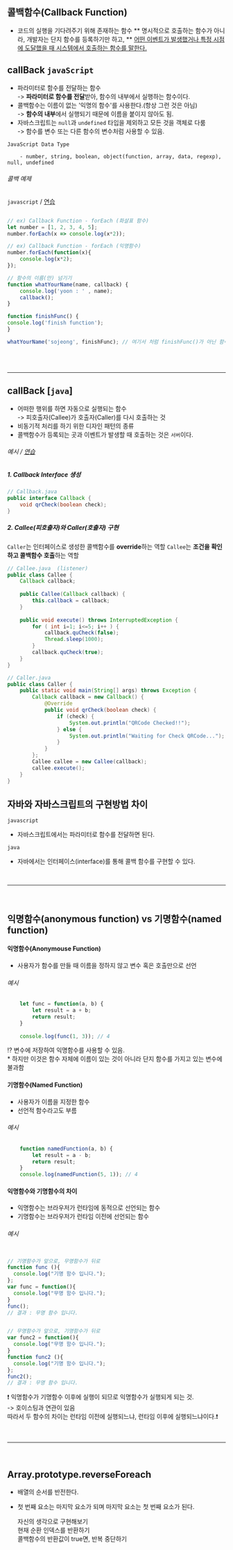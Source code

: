 

## 콜백함수(Callback Function)
* 코드의 실행을 기다려주기 위해 존재하는 함수
** 명시적으로 호출하는 함수가 아니라, 개발자는 단지 함수를 등록하기만 하고, ** 
<u>어떤 이벤트가 발생했거나 특정 시점에 도달했을 때 시스템에서 호출하는 함수를 말한다.</u>

## callBack `javaScript`
* 파라미터로 함수를 전달하는 함수 <br>
	-> **파라미터로 함수를 전달**받아, 함수의 내부에서 실행하는 함수이다.
* 콜백함수는 이름이 없는 '익명의 함수'를 사용한다.(항상 그런 것은 아님) <br>
	-> **함수의 내부**에서 실행되기 때문에 이름을 붙이지 않아도 됨.
* 자바스크립트는 `null`과 `undefined` 타입을 제외하고 모든 것을 객체로 다룸 <br>
	-> 함수를 변수 또는 다른 함수의 변수처럼 사용할 수 있음.



`JavaScript Data Type`

```textplain
	- number, string, boolean, object(function, array, data, regexp), null, undefined
```

###### 콜백 예제 
`javascript` / [연습](https://github.com/SojeongYoony/study-1/blob/main/WebContent/practice_chapter3/callbackFunction.jsp)

```javascript

// ex) Callback Function - forEach (화살표 함수)
let number = [1, 2, 3, 4, 5];
number.forEach(x => console.log(x*2));

// ex) Callback Function - forEach (익명함수)
number.forEach(function(x){
	console.log(x*2);
});

// 함수의 이름(만) 넘기기
function whatYourName(name, callback) {
	console.log('yoon : ' , name);
	callback();
}

function finishFunc() {
console.log('finish function');
}

whatYourName('sojeong', finishFunc); // 여기서 처럼 finishFunc()가 아닌 함수명만 써도 된다.


```
<br><br>
<hr>

## callBack [`java`]
* 어떠한 행위를 하면 자동으로 실행되는 함수 <br>
	-> 피호출자(Callee)가 호출자(Caller)를 다시 호출하는 것
* 비동기적 처리를 하기 위한 디자인 패턴의 종류
* 콜백함수가 등록되는 곳과 이벤트가 발생할 때 호출하는 것은 `서버`이다.

###### 예시  / [연습](https://github.com/SojeongYoony/study-1/tree/main/src/chapter3)

##### 1. Callback Interface 생성
```java 
// Callback.java
public interface Callback {
	void qrCheck(boolean check);
}
```

##### 2. Callee(피호출자)와 Caller(호출자) 구현
`Caller`는 인터페이스로 생성한 콜백함수를 **override**하는 역할
`Callee`는 **조건을 확인하고 콜백함수 호출**하는 역할

```java
// Callee.java  (listener)
public class Callee {
	Callback callback;
	
	public Callee(Callback callback) {
		this.callback = callback;
	}
	
	public void execute() throws InterruptedException {
		for ( int i=1; i<=5; i++ ) {
			callback.quCheck(false);
			Thread.sleep(1000);
		}
		callback.quCheck(true);
	}
}

```

```java
// Caller.java 
public class Caller {
    public static void main(String[] args) throws Exception {
        Callback callback = new Callback() {
            @Override
            public void qrCheck(boolean check) {
                if (check) {
                    System.out.println("QRCode Checked!!");
                } else {
                    System.out.println("Waiting for Check QRCode...");
                }
            }
        };
        Callee callee = new Callee(callback);
        callee.execute();
    }
}
```

## 자바와 자바스크립트의 구현방법 차이
`javascript`
* 자바스크립트에서는 파라미터로 함수를 전달하면 된다.

`java`
* 자바에서는 인터페이스(interface)를 통해 콜백 함수를 구현할 수 있다.

<br>
<hr>
<br>


## 익명함수(anonymous function) vs 기명함수(named function)

#### 익명함수(Anonymouse Function)
* 사용자가 함수를 만들 때 이름을 정하지 않고 변수 혹은 호출만으로 선언

###### 예시
```javascript
	let func = function(a, b) {
	    let result = a + b;
	    return result;
	}
	
	console.log(func(1, 3)); // 4
```
⁉ 변수에 저장하여 익명함수를 사용할 수 있음. <br>
	* 하지만 이것은 함수 자체에 이름이 있는 것이 아니라 단지 함수를 가지고 있는 변수에 불과함 <br>
	

#### 기명함수(Named Function)
* 사용자가 이름을 지정한 함수
* 선언적 함수라고도 부름

###### 예시
```javascript
	function namedFunction(a, b) {
		let result = a - b;
		return result;
	}
	console.log(namedFunction(5, 1)); // 4
```

#### 익명함수와 기명함수의 차이
* 익명함수는 브라우저가 런타임에 동적으로 선언되는 함수
* 기명함수는 브라우저가 런타임 이전에 선언되는 함수

###### 예시
```javascript

// 기명함수가 앞으로, 무명함수가 뒤로
function func (){
  console.log("기명 함수 입니다.");
};
var func = function(){
  console.log("무명 함수 입니다.");
}
func(); 
// 결과 : 무명 함수 입니다.


// 무명함수가 앞으로, 기명함수가 뒤로
var func2 = function(){
  console.log("무명 함수 입니다.");
}
function func2 (){
  console.log("기명 함수 입니다.");
};
func2(); 
// 결과 : 무명 함수 입니다.
```

❗ 익명함수가 기명함수 이후에 실행이 되므로 익명함수가 실행되게 되는 것. <br>
	-> 호이스팅과 연관이 있음 <br>
따라서 두 함수의 차이는 런타임 이전에 실행되느냐, 런타임 이후에 실행되느냐이다.❗

<br>
<hr>
<br>

## Array.prototype.reverseForeach 
* 배열의 순서를 반전한다. 
* 첫 번째 요소는 마지막 요소가 되며 마지막 요소는 첫 번째 요소가 된다.

  자신의 생각으로 구현해보기  
  현재 순환 인덱스를 반환하기  
  콜백함수의 반환값이 true면, 반복 중단하기
  